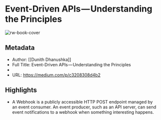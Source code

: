# Event-Driven APIs — Understanding the Principles

![rw-book-cover](https://readwise-assets.s3.amazonaws.com/static/images/article0.00998d930354.png)

## Metadata
- Author: [[Dunith Dhanushka]]
- Full Title: Event-Driven APIs — Understanding the Principles
- 
- URL: https://medium.com/p/c3208308d4b2

## Highlights
- A Webhook is a publicly accessible HTTP POST endpoint managed by an event consumer. An event producer, such as an API server, can send event notifications to a webhook when something interesting happens.
